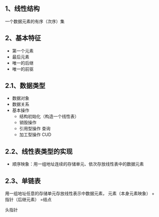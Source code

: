 ## 1、线性结构
一个数据元素的有序（次序）集
## 2、基本特征
- 第一个元素
- 最后元素
- 唯一的后继
- 唯一的前驱
## 2.1、数据类型
- 数据对象
- 数据关系
- 基本操作
    - 结构初始化（构造一个线性表）
    - 销毁操作
    - 引用型操作 查询
    - 加工型操作 CUD
## 2.2、线性表类型的实现
- 顺序映象：用一组地址连续的存储单元、依次存放线性表中的数据元素
    
## 2.3、单链表
用一组地址任意的存储单元存放线性表示中数据元素， 元素（本身元素映象） + 指针（后继元素） =结点

头指针
